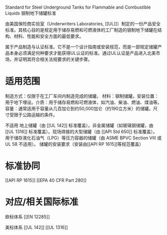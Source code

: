 Standard for Steel Underground Tanks for Flammable and Combustible Liquids
钢制地下储罐标准

由​​美国保险商实验室（Underwriters Laboratories, [[UL]]）​​ 制定的一份​​产品安全标准​​。其核心目的是规定用于储存易燃和可燃液体的​​工厂制造的钢制地下储罐​​在结构、材料、性能和安全方面的最低要求。

​​属于产品制造与认证标准​​。它不是一个设计指南或安装规范，而是一部规定储罐产品本身必须满足何种要求才能获得UL认证的标准。通过UL认证是产品进入北美市场，并证明其符合相关法规要求的关键步骤。

# 适用范围

制造方式​​：仅限于在​​工厂车间内制造完成​​的储罐。
​​材料​​：​​钢制​​储罐。
​​安装位置​​：用于​​地下埋设​​。
​​介质​​：用于储存​​易燃和可燃液体​​，如汽油、柴油、燃油、煤油等。
​​容量​​：通常适用于容量从几百加仑到约50,000加仑（约190立方米）的储罐。尺寸受限于公路运输的条件。

​​不适用
​​地上储罐​​（由 [[​​UL 142]]​​ 标准覆盖）。
​​非金属储罐​​（如玻璃钢储罐，由 ​​[[UL 1316]]​​ 标准覆盖）。
​​现场焊接的大型储罐​​（由 ​​[[​API Std 650]]​​ 标准覆盖）。
用于储存液化石油气（LPG）等压力容器的储罐（由 ​​ASME BPVC Section VIII​​ 或 ​​UL 58​​ 不适用）。
储罐的安装要求（安装由[[API RP 1615]]等规范覆盖）

# 标准协同

[[API RP 1615]]
[[EPA 40 CFR Part 280​]]

# 对应/相关国际标准

欧标体系
[[EN 12285]]

美标体系
[[UL 142]]
[[UL 1316]] 